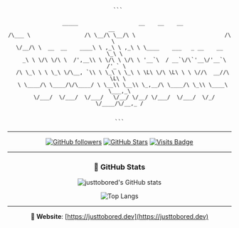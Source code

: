 <div align="center">

<pre lang="md"><code>``` 
 
  _____                   __    __    __                              __     
/\___ \                 /\ \__/\ \__/\ \                            /\ \    
\/__/\ \  __  __    ____\ \ ,_\ \ ,_\ \ \____    ___   _ __    __   \_\ \   
   _\ \ \/\ \/\ \  /',__\\ \ \/\ \ \/\ \ '__`\  / __`\/\`'__\/'__`\ /'_` \  
  /\ \_\ \ \ \_\ \/\__, `\\ \ \_\ \ \_\ \ \L\ \/\ \L\ \ \ \//\  __//\ \L\ \ 
  \ \____/\ \____/\/\____/ \ \__\\ \__\\ \_,__/\ \____/\ \_\\ \____\ \___,_\
   \/___/  \/___/  \/___/   \/__/ \/__/ \/___/  \/___/  \/_/ \/____/\/__,_ /
 
 
 ``` </code></pre>


---

[![GitHub followers](https://img.shields.io/github/followers/justtobored?style=for-the-badge&color=555)](https://github.com/justtobored?tab=followers)
[![GitHub Stars](https://img.shields.io/github/stars/justtobored?style=for-the-badge&color=555)](https://github.com/justtobored?tab=repositories)
[![Visits Badge](https://komarev.com/ghpvc/?username=justtobored&style=for-the-badge&color=555)](https://github.com/justtobored)

---

### 🧠 GitHub Stats

![justtobored's GitHub stats](https://github-readme-stats.vercel.app/api?username=justtobored&show_icons=true&theme=dark&border_radius=10&hide_border=true)

![Top Langs](https://github-readme-stats.vercel.app/api/top-langs/?username=justtobored&layout=compact&theme=dark&border_radius=10&hide_border=true)

---

🔗 **Website**: [https://justtobored.dev](https://justtobored.dev)

</div>
